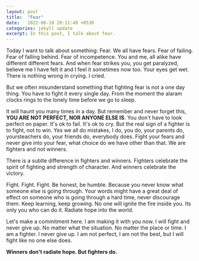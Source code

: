 ```yaml
---
layout: post
title:  "Fear"
date:   2022-06-10 20:11:48 +0530
categories: jekyll update
excerpt: In this post, I talk about fear.
---
```



Today I want to talk about something: Fear. We all have fears. Fear of failing. Fear of falling behind. Fear of incompetence. You and me, all alike have different different fears. And when fear strikes you, you get paralyzed, believe me I have felt it and I feel it sometimes now too. Your eyes get wet. There is nothing wrong in crying. I cried.

But we often misunderstand something that fighting fear is not a one day thing. You have to fight it every single day. From the moment the alaram clocks rings to the lonely time before we go to sleep.

 It will haunt you many times in a day. But remember and never forget this, **YOU ARE NOT PERFECT, NOR ANYONE ELSE IS**. You don't have to look perfect on paper. It's ok to fail. It's ok to cry. But the real sign of a fighter is to fight, not to win. Yes we all do mistakes, I do, you do, your parents do, yoursteachers do, your friends do, everybody does. Fight your fears and never give into your fear, what choice do we have other than that. We are fighters and not winners.

 There is a sublte difference in fighters and winners. Fighters celebrate the spirit of fighting and strength of character. And winners celebrate the victory.

Fight. Fight. Fight. Be honest, be humble. Because you never know what someone else is going through. Your words might have a great deal of effect on someone who is going through a hard time, never discourage them. Keep learning, keep growing. No one will ignite the fire inside you. Its only you who can do it. Radiate hope into the world.

Let's make a commitment here. I am making it with you now. 
I will fight and never give up. No matter what the situation. No matter the place or time. I am a fighter. I never give up. I am not perfect, I am not the best, but I will fight like no one else does. 

**Winners don't radiate hope. But fighters do.**

